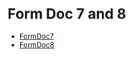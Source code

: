 <div class="ignore-in-full-text-search">

# Form Doc 7 and 8
  - [FormDoc7](/modules/basic-forms-7-8/FormDoc7.md)
  - [FormDoc8](/modules/basic-forms-7-8/FormDoc8.md)

</div>
